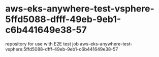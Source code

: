 # aws-eks-anywhere-test-vsphere-5ffd5088-dfff-49eb-9eb1-c6b441649e38-57
repository for use with E2E test job aws-eks-anywhere-test-vsphere:5ffd5088-dfff-49eb-9eb1-c6b441649e38-57
